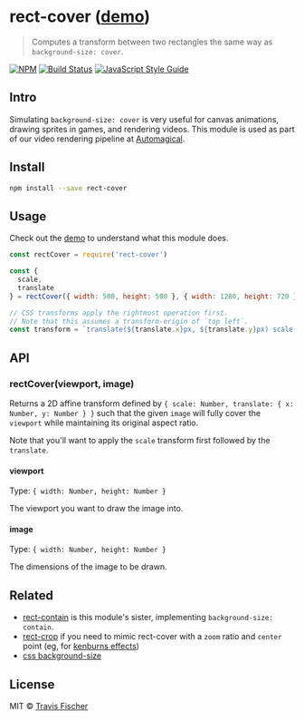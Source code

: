 # rect-cover ([demo](https://transitive-bullshit.github.io/rect-cover/))

> Computes a transform between two rectangles the same way as `background-size: cover`.

[![NPM](https://img.shields.io/npm/v/rect-cover.svg)](https://www.npmjs.com/package/rect-cover) [![Build Status](https://travis-ci.com/transitive-bullshit/rect-cover.svg?branch=master)](https://travis-ci.com/transitive-bullshit/rect-cover) [![JavaScript Style Guide](https://img.shields.io/badge/code_style-standard-brightgreen.svg)](https://standardjs.com)

## Intro

Simulating `background-size: cover` is very useful for canvas animations, drawing sprites in games, and rendering videos. This module is used as part of our video rendering pipeline at [Automagical](https://automagical.ai/).

## Install

```bash
npm install --save rect-cover
```

## Usage

Check out the [demo](https://transitive-bullshit.github.io/rect-cover/) to understand what this module does.

```js
const rectCover = require('rect-cover')

const {
  scale,
  translate
} = rectCover({ width: 500, height: 500 }, { width: 1280, height: 720 })

// CSS transforms apply the rightmost operation first.
// Note that this assumes a transform-origin of `top left`.
const transform = `translate(${translate.x}px, ${translate.y}px) scale(${scale})`
```

## API

### rectCover(viewport, image)

Returns a 2D affine transform defined by `{ scale: Number, translate: { x: Number, y: Number } }` such that the given `image` will fully cover the `viewport` while maintaining its original aspect ratio.

Note that you'll want to apply the `scale` transform first followed by the `translate`.

#### viewport

Type: `{ width: Number, height: Number }`

The viewport you want to draw the image into.

#### image

Type: `{ width: Number, height: Number }`

The dimensions of the image to be drawn.

## Related

- [rect-contain](https://github.com/transitive-bullshit/rect-contain) is this module's sister, implementing `background-size: contain`.
- [rect-crop](https://github.com/gre/rect-crop) if you need to mimic rect-cover with a `zoom` ratio and `center` point (eg, for [kenburns effects](https://github.com/gre/kenburns))
- [css background-size](https://developer.mozilla.org/en-US/docs/Web/CSS/background-size)

## License

MIT © [Travis Fischer](https://github.com/transitive-bullshit)
